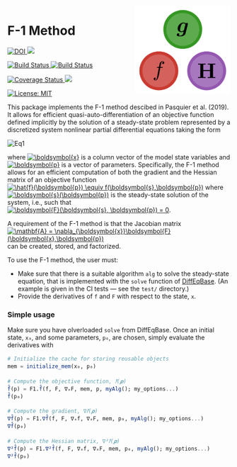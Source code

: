 
<img src="/img/Logo_v2.png" alt="logo" title="F1method" align="right" height="200"/>

F-1 Method
==========

<p>
  <a href="https://doi.org/<DOI_number>">
    <img src="https://zenodo.org/badge/DOI/<DOI_number>.svg" alt="DOI">
  </a>
  <a href="https://briochemc.github.io/F1Method.jl/stable">
    <img src=https://img.shields.io/badge/docs-stable-blue.svg>
  </a>
</p>
<p>
  <a href="https://travis-ci.com/briochemc/F1Method.jl">
    <img alt="Build Status" src="https://travis-ci.com/briochemc/F1Method.jl.svg?branch=master">
  </a>
  <a href="https://ci.appveyor.com/project/briochemc/f1method-jl">
    <img alt="Build Status" src="https://ci.appveyor.com/api/projects/status/prm2xfd6q5pba1om?svg=true">
  </a>
</p>
<p>
  <a href='https://coveralls.io/github/briochemc/F1Method.jl'>
    <img src='https://coveralls.io/repos/github/briochemc/F1Method.jl/badge.svg' alt='Coverage Status' />
  </a>
  <a href="https://codecov.io/gh/briochemc/F1Method.jl">
    <img src="https://codecov.io/gh/briochemc/F1Method.jl/branch/master/graph/badge.svg" />
  </a>
</p>
<p>
  <a href="https://github.com/briochemc/F1Method.jl/blob/master/LICENSE">
    <img alt="License: MIT" src="https://img.shields.io/badge/License-MIT-yellow.svg">
  </a>
</p>

This package implements the F-1 method descibed in Pasquier et al. (2019).
It allows for efficient quasi-auto-differentiation of an objective function defined implicitly by the solution of a steady-state problem represented by a discretized system nonlinear partial differential equations taking the form

<img src="https://latex.codecogs.com/svg.latex?&space;\boldsymbol{F}(\boldsymbol{x},&space;\boldsymbol{p})&space;=&space;0" title="Eq1"/>

where <a href="https://www.codecogs.com/eqnedit.php?latex=\boldsymbol{x}" target="_blank"><img src="https://latex.codecogs.com/gif.latex?\boldsymbol{x}" title="\boldsymbol{x}" /></a> is a column vector of the model state variables and <a href="https://www.codecogs.com/eqnedit.php?latex=\boldsymbol{p}" target="_blank"><img src="https://latex.codecogs.com/gif.latex?\boldsymbol{p}" title="\boldsymbol{p}" /></a> is a vector of parameters.
Specifically, the F-1 method allows for an efficient computation of both the gradient and the Hessian matrix of an objective function <a href="https://www.codecogs.com/eqnedit.php?latex=\hat{f}(\boldsymbol{p})&space;\equiv&space;f(\boldsymbol{s},\boldsymbol{p})" target="_blank"><img src="https://latex.codecogs.com/gif.latex?\hat{f}(\boldsymbol{p})&space;\equiv&space;f(\boldsymbol{s},\boldsymbol{p})" title="\hat{f}(\boldsymbol{p}) \equiv f(\boldsymbol{s},\boldsymbol{p})" /></a> where <a href="https://www.codecogs.com/eqnedit.php?latex=\boldsymbol{s}(\boldsymbol{p})" target="_blank"><img src="https://latex.codecogs.com/gif.latex?\boldsymbol{s}(\boldsymbol{p})" title="\boldsymbol{s}(\boldsymbol{p})" /></a> is the steady-state solution of the system, i.e., such that  <a href="https://www.codecogs.com/eqnedit.php?latex=\boldsymbol{F}(\boldsymbol{s},&space;\boldsymbol{p})&space;=&space;0" target="_blank"><img src="https://latex.codecogs.com/gif.latex?\boldsymbol{F}(\boldsymbol{s},&space;\boldsymbol{p})&space;=&space;0" title="\boldsymbol{F}(\boldsymbol{s}, \boldsymbol{p}) = 0" /></a>.

A requirement of the F-1 method is that the Jacobian matrix <a href="https://www.codecogs.com/eqnedit.php?latex=\mathbf{A}&space;=&space;\nabla_{\boldsymbol{x}}\boldsymbol{F}(\boldsymbol{x},\boldsymbol{p})" target="_blank"><img src="https://latex.codecogs.com/gif.latex?\mathbf{A}&space;=&space;\nabla_{\boldsymbol{x}}\boldsymbol{F}(\boldsymbol{x},\boldsymbol{p})" title="\mathbf{A} = \nabla_{\boldsymbol{x}}\boldsymbol{F}(\boldsymbol{x},\boldsymbol{p})" /></a> can be created, stored, and factorized.

To use the F-1 method, the user must:

- Make sure that there is a suitable algorithm `alg` to solve the steady-state equation, that is implemented with the `solve` function of [DiffEqBase](https://github.com/JuliaDiffEq/DiffEqBase.jl). (An example is given in the CI tests — see the `test/` directory.)
- Provide the derivatives of `f` and `F` with respect to the state, `x`.

### Simple usage

Make sure you have olverloaded `solve` from DiffEqBase.
Once an initial state, `x₀`, and some parameters, `p₀`, are chosen, simply evaluate the derivatives with

```julia
# Initialize the cache for storing reusable objects
mem = initialize_mem(x₀, p₀)

# Compute the objective function, 𝑓̂(𝒑)
f̂(p) = F1.f̂(f, F, ∇ₓF, mem, p, myAlg(); my_options...)
f̂(p₀)

# Compute the gradient, ∇𝑓̂(𝒑)
∇f̂(p) = F1.∇f̂(f, F, ∇ₓf, ∇ₓF, mem, p₀, myAlg(); my_options...)
∇f̂(p₀)

# Compute the Hessian matrix, ∇²𝑓̂(𝒑)
∇²f̂(p) = F1.∇²f̂(f, F, ∇ₓf, ∇ₓF, mem, p₀, myAlg(); my_options...)
∇²f̂(p₀)
```
